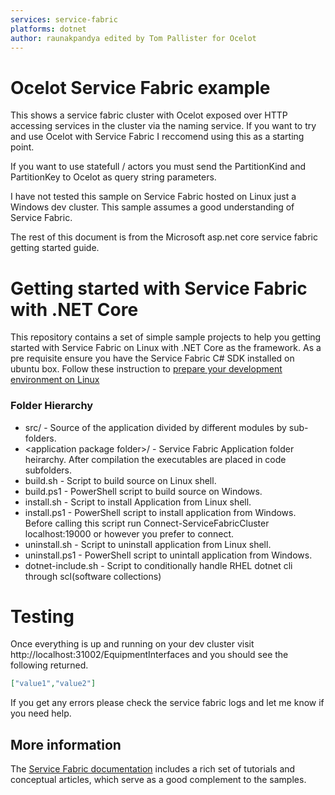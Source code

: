```yaml
---
services: service-fabric
platforms: dotnet
author: raunakpandya edited by Tom Pallister for Ocelot
---
```


# Ocelot Service Fabric example

This shows a service fabric cluster with Ocelot exposed over HTTP accessing services in the cluster via the naming service. If you want to try and use Ocelot with
Service Fabric I reccomend using this as a starting point.

If you want to use statefull / actors you must send the PartitionKind and PartitionKey to Ocelot as query string parameters.

I have not tested this sample on Service Fabric hosted on Linux just a Windows dev cluster. This sample assumes a good understanding of Service Fabric.

The rest of this document is from the Microsoft asp.net core service fabric getting started guide.

# Getting started with Service Fabric with .NET Core

This repository contains a set of simple sample projects to help you getting started with Service Fabric on Linux with .NET Core as the framework. As a pre requisite ensure you have the Service Fabric C# SDK installed on ubuntu box. Follow these instruction to [prepare your development environment on Linux][service-fabric-Linux-getting-started]

### Folder Hierarchy
* src/ - Source of the application divided by different modules by sub-folders.  
* &lt;application package folder&gt;/ - Service Fabric Application folder heirarchy. After compilation the executables are placed in code subfolders.  
* build.sh - Script to build source on Linux shell.  
* build.ps1 - PowerShell script to build source on Windows.  
* install.sh - Script to install Application from Linux shell.  
* install.ps1 - PowerShell script to install application from Windows.  Before calling this script run Connect-ServiceFabricCluster localhost:19000 or however you prefer to connect.
* uninstall.sh - Script to uninstall application from Linux shell.  
* uninstall.ps1 - PowerShell script to unintall application from Windows.
* dotnet-include.sh - Script to conditionally handle RHEL dotnet cli through scl(software collections)

# Testing

Once everything is up and running on your dev cluster visit http://localhost:31002/EquipmentInterfaces and you should see the following returned.

```json
["value1","value2"]
```

If you get any errors please check the service fabric logs and let me know if you need help.

## More information

The [Service Fabric documentation][service-fabric-docs] includes a rich set of tutorials and conceptual articles, which serve as a good complement to the samples.

<!-- Links -->

[service-fabric-programming-models]: https://azure.microsoft.com/en-us/documentation/articles/service-fabric-choose-framework/
[service-fabric-docs]: http://aka.ms/servicefabricdocs
[service-fabric-Linux-getting-started]: https://azure.microsoft.com/en-us/documentation/articles/service-fabric-get-started-linux/
